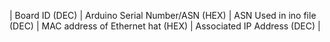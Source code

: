 | Board ID (DEC) | Arduino Serial Number/ASN (HEX) | ASN Used in ino file (DEC) | MAC address of Ethernet hat (HEX) | Associated IP Address (DEC) |
